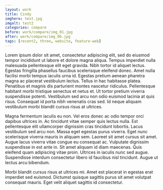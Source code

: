 ```yaml
---
layout: work
title: Cindy
imghero: test.jpg
imgalt: test2
categories: compare
before: work/compare/img_01.jpg
after: work/compare/img_06.jpg
tags: [recent2, three, website, feature-web]
---
```

Lorem ipsum dolor sit amet, consectetur adipiscing elit, sed do eiusmod tempor incididunt ut labore et dolore magna aliqua. Tempus imperdiet nulla malesuada pellentesque elit eget gravida. Nibh tortor id aliquet lectus. Egestas fringilla phasellus faucibus scelerisque eleifend donec. Amet nulla facilisi morbi tempus iaculis urna id. Egestas pretium aenean pharetra magna ac placerat vestibulum lectus. Tellus in hac habitasse platea. Penatibus et magnis dis parturient montes nascetur ridiculus. Pellentesque habitant morbi tristique senectus et netus et. Ut tortor pretium viverra suspendisse potenti. Vestibulum sed arcu non odio euismod lacinia at quis risus. Consequat id porta nibh venenatis cras sed. Id neque aliquam vestibulum morbi blandit cursus risus at ultrices.

Magna fermentum iaculis eu non. Vel eros donec ac odio tempor orci dapibus ultrices in. Ac tincidunt vitae semper quis lectus nulla. Est pellentesque elit ullamcorper dignissim cras tincidunt lobortis. Lacus vestibulum sed arcu non. Massa eget egestas purus viverra. Eget nunc scelerisque viverra mauris in aliquam sem. Laoreet sit amet cursus sit amet. Augue lacus viverra vitae congue eu consequat ac. Vulputate dignissim suspendisse in est ante in. Sit amet aliquam id diam maecenas. Quis eleifend quam adipiscing vitae proin. Ultrices in iaculis nunc sed augue. Suspendisse interdum consectetur libero id faucibus nisl tincidunt. Augue ut lectus arcu bibendum.

Morbi blandit cursus risus at ultrices mi. Amet est placerat in egestas erat imperdiet sed euismod. Dictumst quisque sagittis purus sit amet volutpat consequat mauris. Eget velit aliquet sagittis id consectetur.

